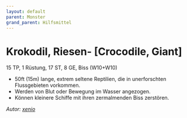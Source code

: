 ```yaml
---
layout: default
parent: Monster
grand_parent: Hilfsmittel
---
```


# Krokodil, Riesen- [Crocodile, Giant]
15 TP, 1 Rüstung, 17 ST, 8 GE, Biss (W10+W10)
- 50ft (15m) lange, extrem seltene Reptilien, die in unerforschten Flussgebieten vorkommen.
- Werden von Blut oder Bewegung im Wasser angezogen.
- Können kleinere Schiffe mit ihren zermalmenden Biss zerstören.

*Autor: [xenio](https://xenioinabottle.blogspot.com)*
